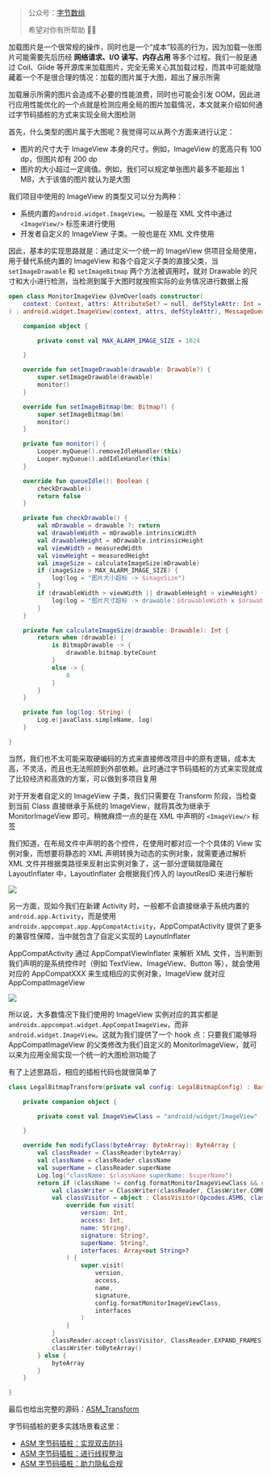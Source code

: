 > 公众号：[字节数组](https://p3-juejin.byteimg.com/tos-cn-i-k3u1fbpfcp/adbc507fc3704fd8955aae739a433db2~tplv-k3u1fbpfcp-zoom-1.image)
>
> 希望对你有所帮助 🤣🤣

加载图片是一个很常规的操作，同时也是一个“成本”较高的行为，因为加载一张图片可能需要先后历经 **网络请求、I/O 读写、内存占用** 等多个过程。我们一般是通过 Coil、Glide 等开源库来加载图片，完全无需关心其加载过程，而其中可能就隐藏着一个不是很合理的情况：加载的图片属于大图，超出了展示所需

加载展示所需的图片会造成不必要的性能浪费，同时也可能会引发 OOM，因此进行应用性能优化的一个点就是检测应用全局的图片加载情况，本文就来介绍如何通过字节码插桩的方式来实现全局大图检测

首先，什么类型的图片属于大图呢？我觉得可以从两个方面来进行认定：

- 图片的尺寸大于 ImageView 本身的尺寸。例如，ImageView 的宽高只有 100 dp，但图片却有 200 dp
- 图片的大小超过一定阈值。例如，我们可以规定单张图片最多不能超出 1 MB，大于该值的图片就认为是大图

我们项目中使用的 ImageView 的类型又可以分为两种：

- 系统内置的`android.widget.ImageView`。一般是在 XML 文件中通过 `<ImageView/>` 标签来进行使用
- 开发者自定义的 ImageView 子类。一般也是在 XML 文件使用

因此，基本的实现思路就是：通过定义一个统一的 ImageView 供项目全局使用，用于替代系统内置的 ImageView 和各个自定义子类的直接父类，当 `setImageDrawable` 和 `setImageBitmap` 两个方法被调用时，就对 Drawable 的尺寸和大小进行检测，当检测到属于大图时就按照实际的业务情况进行数据上报

```kotlin
open class MonitorImageView @JvmOverloads constructor(
    context: Context, attrs: AttributeSet? = null, defStyleAttr: Int = 0
) : android.widget.ImageView(context, attrs, defStyleAttr), MessageQueue.IdleHandler {

    companion object {

        private const val MAX_ALARM_IMAGE_SIZE = 1024

    }

    override fun setImageDrawable(drawable: Drawable?) {
        super.setImageDrawable(drawable)
        monitor()
    }

    override fun setImageBitmap(bm: Bitmap?) {
        super.setImageBitmap(bm)
        monitor()
    }

    private fun monitor() {
        Looper.myQueue().removeIdleHandler(this)
        Looper.myQueue().addIdleHandler(this)
    }

    override fun queueIdle(): Boolean {
        checkDrawable()
        return false
    }

    private fun checkDrawable() {
        val mDrawable = drawable ?: return
        val drawableWidth = mDrawable.intrinsicWidth
        val drawableHeight = mDrawable.intrinsicHeight
        val viewWidth = measuredWidth
        val viewHeight = measuredHeight
        val imageSize = calculateImageSize(mDrawable)
        if (imageSize > MAX_ALARM_IMAGE_SIZE) {
            log(log = "图片大小超标 -> $imageSize")
        }
        if (drawableWidth > viewWidth || drawableHeight > viewHeight) {
            log(log = "图片尺寸超标 -> drawable：$drawableWidth x $drawableHeight  view：$viewWidth x $viewHeight")
        }
    }

    private fun calculateImageSize(drawable: Drawable): Int {
        return when (drawable) {
            is BitmapDrawable -> {
                drawable.bitmap.byteCount
            }
            else -> {
                0
            }
        }
    }

    private fun log(log: String) {
        Log.e(javaClass.simpleName, log)
    }

}
```

当然，我们也不太可能采取硬编码的方式来直接修改项目中的原有逻辑，成本太高，不灵活，而且也无法照顾到外部依赖。此时通过字节码插桩的方式来实现就成了比较经济和高效的方案，可以做到多项目复用

对于开发者自定义的 ImageView 子类，我们只需要在 Transform 阶段，当检查到当前 Class 直接继承于系统的 ImageView，就将其改为继承于 MonitorImageView 即可。稍微麻烦一点的是在 XML 中声明的 `<ImageView/>` 标签

我们知道，在布局文件中声明的各个控件，在使用时都对应一个个具体的 View 实例对象，而想要将静态的 XML 声明转换为动态的实例对象，就需要通过解析 XML 文件并根据类路径来反射出实例对象了，这一部分逻辑就隐藏在 LayoutInflater 中，LayoutInflater 会根据我们传入的 layoutResID 来进行解析

![](https://upload-images.jianshu.io/upload_images/2552605-7228005523bcb4df.png)

另一方面，现如今我们在新建 Activity 时，一般都不会直接继承于系统内置的 `android.app.Activity`，而是使用 `androidx.appcompat.app.AppCompatActivity`，AppCompatActivity 提供了更多的兼容性保障，当中就包含了自定义实现的 LayoutInflater

AppCompatActivity 通过 AppCompatViewInflater 来解析 XML 文件，当判断到我们声明的是系统控件时（例如 TextView、ImageView、Button 等），就会使用对应的 AppCompatXXX 来生成相应的实例对象，ImageView 就对应 AppCompatImageView

![](https://upload-images.jianshu.io/upload_images/2552605-ced3d23ff32c40a7.png)

所以说，大多数情况下我们使用的 ImageView 实例对应的其实都是 `androidx.appcompat.widget.AppCompatImageView`，而非 `android.widget.ImageView`。这就为我们提供了一个 hook 点：只要我们能够将 AppCompatImageView 的父类修改为我们自定义的 MonitorImageView，就可以来为应用全局实现一个统一的大图检测功能了

有了上述思路后，相应的插桩代码也就很简单了

```kotlin
class LegalBitmapTransform(private val config: LegalBitmapConfig) : BaseTransform() {

    private companion object {

        private const val ImageViewClass = "android/widget/ImageView"

    }

    override fun modifyClass(byteArray: ByteArray): ByteArray {
        val classReader = ClassReader(byteArray)
        val className = classReader.className
        val superName = classReader.superName
        Log.log("className: $className superName: $superName")
        return if (className != config.formatMonitorImageViewClass && superName == ImageViewClass) {
            val classWriter = ClassWriter(classReader, ClassWriter.COMPUTE_MAXS)
            val classVisitor = object : ClassVisitor(Opcodes.ASM6, classWriter) {
                override fun visit(
                    version: Int,
                    access: Int,
                    name: String?,
                    signature: String?,
                    superName: String?,
                    interfaces: Array<out String>?
                ) {
                    super.visit(
                        version,
                        access,
                        name,
                        signature,
                        config.formatMonitorImageViewClass,
                        interfaces
                    )
                }
            }
            classReader.accept(classVisitor, ClassReader.EXPAND_FRAMES)
            classWriter.toByteArray()
        } else {
            byteArray
        }
    }

}
```

最后也给出完整的源码：[ASM_Transform](https://github.com/leavesCZY/ASM_Transform)

字节码插桩的更多实践场景看这里：

- [ASM 字节码插桩：实现双击防抖](https://mp.weixin.qq.com/s?__biz=MzAxMTYzNTIyMA==&mid=2247492383&idx=1&sn=fe3a7db1ad7b5c1e506df5674836f016&chksm=9bbcbc64accb3572202cb1ea6163534b0cb66c67195a01f4d0ecc8040f66b55ea618a0a09ca9&token=1916624675&lang=zh_CN#rd)
- [ASM 字节码插桩：进行线程整治](https://mp.weixin.qq.com/s?__biz=MzAxMTYzNTIyMA==&mid=2247492405&idx=1&sn=69ba6a0af55c9ae0da5b87439f356ee5&chksm=9bbcbc4eaccb3558efa2b18e9a0a028f64828429fb1925cbac23ccaa43a5c6b8f6cd960f7f5c&token=1916624675&lang=zh_CN#rd)
- [ASM 字节码插桩：助力隐私合规](https://mp.weixin.qq.com/s?__biz=MzAxMTYzNTIyMA==&mid=2247492421&idx=1&sn=72bc5e58f028dd77abf59cf8fb8e0013&chksm=9bbcbc3eaccb35287e4e4b2b8f520e3baefea93a754e80fa5d2c2cb32b5b0475ea6e4b1db176#rd)